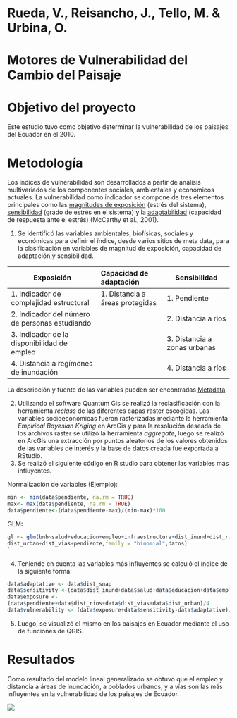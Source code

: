 # Rueda, V., Reisancho, J., Tello, M. & Urbina, O.
# **Motores de Vulnerabilidad del Cambio del Paisaje**
# Objetivo del proyecto
Este estudio tuvo como objetivo determinar la vulnerabilidad de los paisajes del
Ecuador en el 2010.
# Metodología
Los índices de vulnerabilidad son desarrollados a partir de análisis multivariados de los componentes sociales, ambientales y económicos actuales. La vulnerabilidad como indicador se compone de tres elementos principales como las <u>magnitudes de exposición</u> (estrés del sistema), <u>sensibilidad</u> (grado de estrés en el sistema) y la <u>adaptabilidad</u> (capacidad de respuesta ante el estrés) (McCarthy et al., 2001).

1. Se identificó las variables ambientales, biofísicas, sociales y económicas para definir el índice, desde varios sitios de meta data, para la clasificación en variables de magnitud de exposición, capacidad de adaptación,y sensibilidad.

Exposición| Capacidad de adaptación | Sensibilidad 
------------------| :----------------------------------| -----------------------------------
1. Indicador de complejidad estructural | 1. Distancia a áreas protegidas  | 1. Pendiente  
2. Indicador del número de personas estudiando|  |2. Distancia a ríos 
3. Indicador de la disponibilidad de empleo |  |3. Distancia a zonas urbanas 
4. Distancia a regímenes de inundación |  |4. Distancia a ríos 



La descripción y fuente de las variables pueden ser encontradas [Metadata][].

2. Utilizando el software Quantum Gis se realizó la reclasificación con la herramienta *reclass* de las diferentes capas raster escogidas. Las variables socioeconómicas fueron rasterizadas mediante la herramienta *Empirical Bayesian Kriging* en ArcGis y para la resolución deseada de los archivos raster se utilizó la herramienta *aggregate*, luego se realizó en ArcGis una extracción por puntos aleatorios de los valores obtenidos de las variables de interés y la base de datos creada fue exportada a RStudio.
3. Se realizó el siguiente código en R studio para obtener las variables más
   influyentes.

Normalización de variables (Ejemplo):

```R
min <- min(data$pendiente, na.rm = TRUE) 
max<- max(data$pendiente, na.rm = TRUE)
data$pendiente<-(data$pendiente-max)/(min-max)*100
```

GLM:

```R
gl <- glm(bnb~salud+educacion+empleo+infraestructura+dist_inund+dist_rios+dist_snap+
dist_urban+dist_vias+pendiente,family = "binomial",datos)
`
```

4. Teniendo en cuenta las variables más influyentes se calculó el índice de la siguiente forma:

```R
data$adaptative <- data$dist_snap
data$sensitivity <-(data$dist_inund+data$salud+data$educacion+data$empleo+data$infraestructura)/5
data$exposure <-
(data$pendiente+data$dist_rios+data$dist_vias+data$dist_urban)/4
data$vulnerability <- (data$exposure+data$sensitivity-data$adaptative)/3
```

5. Luego, se visualizó el mismo en los paisajes en Ecuador mediante el uso de
   funciones de QGIS.

# Resultados
Como resultado del modelo lineal generalizado se obtuvo que el empleo y distancia a áreas de inundación, a poblados urbanos, y a vías son las más influyentes en la vulnerabilidad de los paisajes de Ecuador.


![](C:\Users\juank\Pictures\Mapa_vulenrabilida.png)

[Metadata]:https://docs.google.com/spreadsheets/d/1CFMpLbmtGVD8ZFM9-QfyhbEWvP5bZB5PeWxauTsqPgI/edit?usp=sharing
